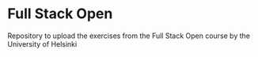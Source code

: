 # Full Stack Open

Repository to upload the exercises from the Full Stack Open course by the University of Helsinki
